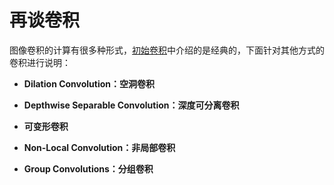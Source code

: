 # 再谈卷积

图像卷积的计算有很多种形式，[初始卷积]()中介绍的是经典的，下面针对其他方式的卷积进行说明：


* **Dilation Convolution：空洞卷积**


* **Depthwise Separable Convolution：深度可分离卷积**


* **可变形卷积**


* **Non-Local Convolution：非局部卷积**

* **Group Convolutions：分组卷积**
 
